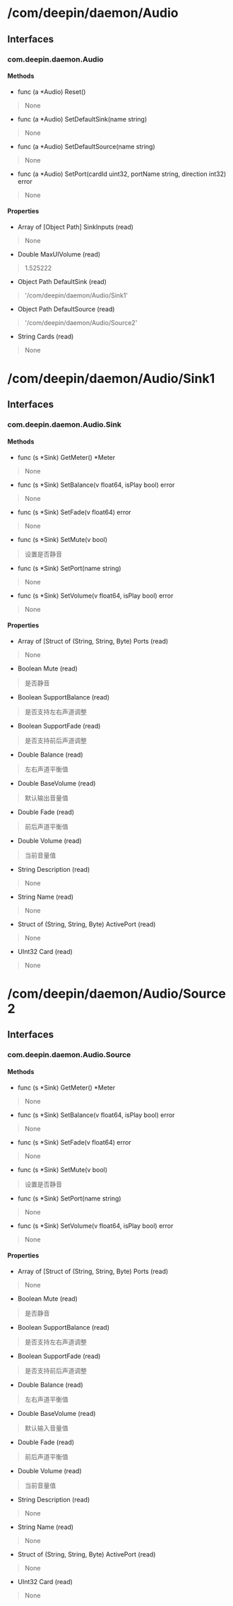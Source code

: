 # /com/deepin/daemon/Audio
## Interfaces
### com.deepin.daemon.Audio
#### Methods

- func (a *Audio) Reset()
> None

- func (a *Audio) SetDefaultSink(name string)
> None

- func (a *Audio) SetDefaultSource(name string)
> None

- func (a *Audio) SetPort(cardId uint32, portName string, direction int32) error
> None

#### Properties

- Array of [Object Path] SinkInputs (read)
> None

- Double MaxUIVolume (read)
> 1.525222

- Object Path DefaultSink (read)
> '/com/deepin/daemon/Audio/Sink1'

- Object Path DefaultSource (read)
> '/com/deepin/daemon/Audio/Source2'

- String Cards (read)
> None

# /com/deepin/daemon/Audio/Sink1
## Interfaces
### com.deepin.daemon.Audio.Sink
#### Methods

- func (s *Sink) GetMeter() *Meter
> None

- func (s *Sink) SetBalance(v float64, isPlay bool) error
> None

- func (s *Sink) SetFade(v float64) error
> None

- func (s *Sink) SetMute(v bool)
> 设置是否静音

- func (s *Sink) SetPort(name string)
> None

- func (s *Sink) SetVolume(v float64, isPlay bool) error
> None

#### Properties

- Array of [Struct of (String, String, Byte) Ports (read)
> None

- Boolean Mute (read)
> 是否静音

- Boolean SupportBalance (read)
> 是否支持左右声道调整

- Boolean SupportFade (read)
> 是否支持前后声道调整

- Double Balance (read)
> 左右声道平衡值

- Double BaseVolume (read)
> 默认输出音量值

- Double Fade (read)
> 前后声道平衡值

- Double Volume (read)
> 当前音量值

- String Description (read)
> None

- String Name (read)
> None

- Struct of (String, String, Byte) ActivePort (read)
> None

- UInt32 Card (read)
> None

# /com/deepin/daemon/Audio/Source2
## Interfaces
### com.deepin.daemon.Audio.Source
#### Methods

- func (s *Sink) GetMeter() *Meter
> None

- func (s *Sink) SetBalance(v float64, isPlay bool) error
> None

- func (s *Sink) SetFade(v float64) error
> None

- func (s *Sink) SetMute(v bool)
> 设置是否静音

- func (s *Sink) SetPort(name string)
> None

- func (s *Sink) SetVolume(v float64, isPlay bool) error
> None

#### Properties

- Array of [Struct of (String, String, Byte) Ports (read)
> None

- Boolean Mute (read)
> 是否静音

- Boolean SupportBalance (read)
> 是否支持左右声道调整

- Boolean SupportFade (read)
> 是否支持前后声道调整

- Double Balance (read)
> 左右声道平衡值

- Double BaseVolume (read)
> 默认输入音量值

- Double Fade (read)
> 前后声道平衡值

- Double Volume (read)
> 当前音量值

- String Description (read)
> None

- String Name (read)
> None

- Struct of (String, String, Byte) ActivePort (read)
> None

- UInt32 Card (read)
> None

